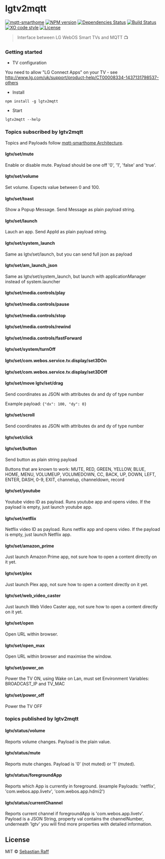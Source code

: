 # lgtv2mqtt

[![mqtt-smarthome](https://img.shields.io/badge/mqtt-smarthome-blue.svg)](https://github.com/mqtt-smarthome/mqtt-smarthome)
[![NPM version](https://badge.fury.io/js/lgtv2mqtt.svg)](http://badge.fury.io/js/lgtv2mqtt)
[![Dependencies Status](https://david-dm.org/hobbyquaker/lgtv2mqtt/status.svg)](https://david-dm.org/hobbyquaker/lgtv2mqtt)
[![Build Status](https://travis-ci.org/hobbyquaker/lgtv2mqtt.svg?branch=master)](https://travis-ci.org/hobbyquaker/lgtv2mqtt)
[![XO code style](https://img.shields.io/badge/code_style-XO-5ed9c7.svg)](https://github.com/sindresorhus/xo)
[![License][mit-badge]][mit-url]

> Interface between LG WebOS Smart TVs and MQTT 📺


### Getting started

* TV configuration

You need to allow "LG Connect Apps" on your TV - see http://www.lg.com/uk/support/product-help/CT00008334-1437131798537-others


* Install

```npm install -g lgtv2mqtt```


* Start 

```lgtv2mqtt --help```  


### Topics subscribed by lgtv2mqtt

Topics and Payloads follow [mqtt-smarthome Architecture](https://github.com/mqtt-smarthome/mqtt-smarthome).

#### lgtv/set/mute

Enable or disable mute. Payload should be one off '0', '1', 'false' and 'true'.

#### lgtv/set/volume

Set volume. Expects value between 0 and 100.

#### lgtv/set/toast

Show a Popup Message. Send Message as plain payload string.

#### lgtv/set/launch

Lauch an app. Send AppId as plain payload string.

#### lgtv/set/system_launch

Same as lgtv/set/launch, but you can send full json as payload

#### lgtv/set/am_launch_json

Same as lgtv/set/system_launch, but launch with applicationManager instead of system.launcher

#### lgtv/set/media.controls/play

#### lgtv/set/media.controls/pause

#### lgtv/set/media.controls/stop

#### lgtv/set/media.controls/rewind

#### lgtv/set/media.controls/fastForward

#### lgtv/set/system/turnOff

#### lgtv/set/com.webos.service.tv.display/set3DOn

#### lgtv/set/com.webos.service.tv.display/set3DOff

#### lgtv/set/move lgtv/set/drag

Send coordinates as JSON with attributes dx and dy of type number

Example payload: ```{"dx": 100, "dy": 0}```

#### lgtv/set/scroll

Send coordinates as JSON with attributes dx and dy of type number

#### lgtv/set/click

#### lgtv/set/button

Send button as plain string payload

Buttons that are known to work:
MUTE, RED, GREEN, YELLOW, BLUE, HOME, MENU, VOLUMEUP, VOLUMEDOWN, CC, BACK, UP, DOWN, LEFT, ENTER, DASH, 0-9, EXIT,
channelup, channeldown, record
                    
#### lgtv/set/youtube 

Youtube video ID as payload. Runs youtube app and opens video. If the payload is empty, just launch youtube app.       
                    
#### lgtv/set/netflix 

Netflix video ID as payload. Runs netflix app and opens video. If the payload is empty, just launch Netflix app.       
                    
#### lgtv/set/amazon_prime 

Just launch Amazon Prime app, not sure how to open a content directly on it yet.

#### lgtv/set/plex 

Just launch Plex app, not sure how to open a content directly on it yet.        

#### lgtv/set/web_video_caster 

Just launch Web Video Caster app, not sure how to open a content directly on it yet.        

#### lgtv/set/open 
Open URL within browser.

#### lgtv/set/open_max 
Open URL within browser and maximise the window.     

#### lgtv/set/power_on 
Power the TV ON, using Wake on Lan, must set Environment Variables: BROADCAST_IP and TV_MAC                    
                    
#### lgtv/set/power_off 
Power the TV OFF                               

### topics published by lgtv2mqtt

#### lgtv/status/volume

Reports volume changes. Payload is the plain value.

#### lgtv/status/mute

Reports mute changes. Payload is '0' (not muted) or '1' (muted).

#### lgtv/status/foregroundApp

Reports which App is currently in foreground. (example Payloads: 'netflix', 'com.webos.app.livetv', 'com.webos.app.hdmi2')

#### lgtv/status/currentChannel

Reports current channel if foregroundApp is 'com.webos.app.livetv'. Payload is a JSON String, property val contains the
channelNumber, underneath 'lgtv' you will find more properties with detailed information.


## License

MIT © [Sebastian Raff](https://github.com/hobbyquaker)

[mit-badge]: https://img.shields.io/badge/License-MIT-blue.svg?style=flat
[mit-url]: LICENSE
